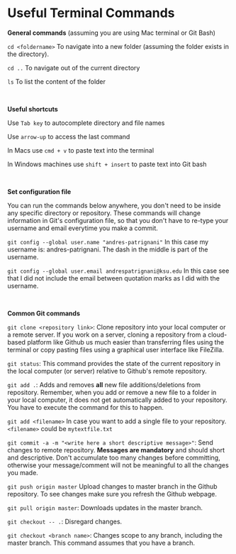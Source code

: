 # Useful Terminal Commands

**General commands** (assuming you are using Mac terminal or Git Bash)

`cd <foldername>` To navigate into a new folder (assuming the folder exists in the directory).

`cd ..` To navigate out of the current directory

`ls` To list the content of the folder


<br/>


**Useful shortcuts**

Use `Tab key` to autocomplete directory and file names

Use `arrow-up` to access the last command

In Macs use `cmd + v` to paste text into the terminal

In Windows machines use `shift + insert` to paste text into Git bash


<br/>


**Set configuration file**

You can run the commands below anywhere, you don't need to be inside any specific directory or repository. These commands will change information in Git's configuration file, so that you don't have to re-type your username and email everytime you make a commit.

`git config --global user.name "andres-patrignani"` In this case my username is: andres-patrignani. The dash in the middle is part of the username.

`git config --global user.email andrespatrignani@ksu.edu` In this case see that I did not include the email between quotation marks as I did with the username.


<br/>


**Common Git commands**

`git clone <repository link>`: Clone repository into your local computer or a remote server. If you work on a server, cloning a repository from a cloud-based platform like Github us much easier than transferring files using the terminal or copy pasting files using a graphical user interface like FileZilla.

`git status`: This command provides the state of the current repository in the local computer (or server) relative to Github's remote repository.

`git add .`: Adds and removes **all** new file additions/deletions from repository. Remember, when you add or remove a new file to a folder in your local computer, it does not get automatically added to your repository. You have to execute the command for this to happen.

`git add <filename>` In case you want to add a single file to your repository. `<filename>` could be `mytextfile.txt`

`git commit -a -m "<write here a short descriptive message>"`: Send changes to remote repository. **Messages are mandatory** and should short and descriptive. Don't accumulate too many changes before committing, otherwise your message/comment will not be meaningful to all the changes you made.

`git push origin master` Upload changes to master branch in the Github repository. To see changes make sure you refresh the Github webpage.

`git pull origin master`: Downloads updates in the master branch.

`git checkout -- .`: Disregard changes.

`git checkout <branch name>`: Changes scope to any branch, including the master branch. This command assumes that you have a branch.





